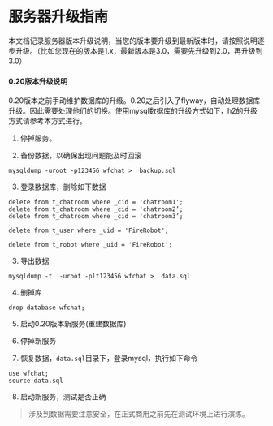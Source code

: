 # 服务器升级指南
本文档记录服务器版本升级说明，当您的版本要升级到最新版本时，请按照说明逐步升级。（比如您现在的版本是1.x，最新版本是3.0，需要先升级到2.0，再升级到3.0）

#### 0.20版本升级说明
0.20版本之前手动维护数据库的升级。0.20之后引入了flyway，自动处理数据库升级。因此需要处理他们的切换。使用mysql数据库的升级方式如下，h2的升级方式请参考本方式进行。
1. 停掉服务。

2. 备份数据，以确保出现问题能及时回滚

  ```
  mysqldump -uroot -p123456 wfchat >  backup.sql
  ```
3. 登录数据库，删除如下数据

  ```
  delete from t_chatroom where _cid = 'chatroom1';
  delete from t_chatroom where _cid = 'chatroom2’;
  delete from t_chatroom where _cid = 'chatroom3’;

  delete from t_user where _uid = 'FireRobot';

  delete from t_robot where _uid = 'FireRobot';
  ```

3. 导出数据

  ```
  mysqldump -t  -uroot -plt123456 wfchat >  data.sql
  ```
4. 删掉库

  ```
  drop database wfchat;
  ```
5. 启动0.20版本新服务(重建数据库)

6. 停掉新服务
7. 恢复数据，```data.sql```目录下，登录mysql，执行如下命令

  ```
  use wfchat;
  source data.sql
  ```
8. 启动新服务，测试是否正确

> 涉及到数据需要注意安全，在正式商用之前先在测试环境上进行演练。
